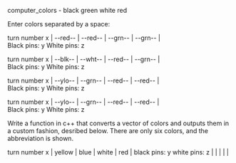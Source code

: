 

computer_colors - black green white red


Enter colors separated by a space: 

turn number x   | --red-- | --red-- | --grn-- | --grn-- |  
Black pins: y
White pins: z

turn number x   | --blk-- | --wht-- | --red-- | --grn-- |  
Black pins: y
White pins: z

turn number x   | --ylo-- | --grn-- | --red-- | --red-- |  
Black pins: y
White pins: z

turn number x   | --ylo-- | --grn-- | --red-- | --red-- |  
Black pins: y
White pins: z

Write a function in c++ that converts a vector<string> of colors and outputs them in a custom fashion, desribed below. There are only six colors, and the abbreviation is shown. 

turn number x   |  yellow  |  blue    |  white   |  red     |
black pins: y
white pins: z
                |          |          |          |          |
